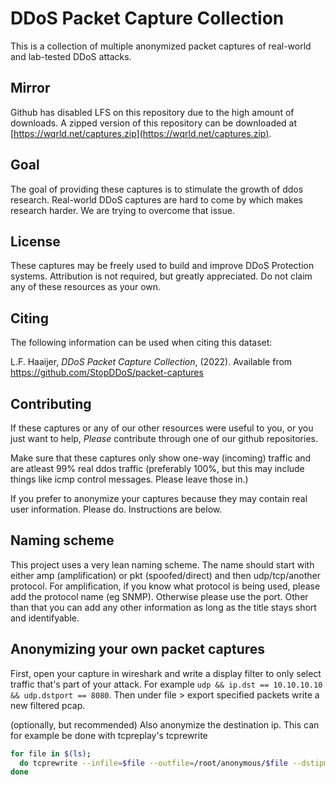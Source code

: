 # DDoS Packet Capture Collection

This is a collection of multiple anonymized packet captures of real-world and lab-tested DDoS attacks.

## Mirror
Github has disabled LFS on this repository due to the high amount of downloads. A zipped version of this repository can be downloaded at [https://wqrld.net/captures.zip](https://wqrld.net/captures.zip).

## Goal
The goal of providing these captures is to stimulate the growth of ddos research. 
Real-world DDoS captures are hard to come by which makes research harder.
We are trying to overcome that issue.


## License
These captures may be freely used to build and improve DDoS Protection systems. 
Attribution is not required, but greatly appreciated. Do not claim any of these resources as your own.

## Citing
The following information can be used when citing this dataset:

L.F. Haaijer, *DDoS Packet Capture Collection*, (2022). Available from https://github.com/StopDDoS/packet-captures


## Contributing
If these captures or any of our other resources were useful to you, or you just want to help, *Please* contribute through one of our github repositories.

Make sure that these captures only show one-way (incoming) traffic and are atleast 99% real ddos traffic 
(preferably 100%, but this may include things like icmp control messages. Please leave those in.)

If you prefer to anonymize your captures because they may contain real user information. Please do. 
Instructions are below.

## Naming scheme
This project uses a very lean naming scheme. The name should start with either amp (amplification) or pkt (spoofed/direct) and then udp/tcp/another protocol. 
For amplification, if you know what protocol is being used, please add the protocol name (eg SNMP). Otherwise please use the port. Other than that you can add any other information as long as the title stays short and identifyable. 


## Anonymizing your own packet captures
First, open your capture in wireshark and write a display filter to only select traffic that's part of your attack.
For example `udp && ip.dst == 10.10.10.10 && udp.dstport == 8080`. Then under file > export specified packets write a new filtered pcap.

(optionally, but recommended) Also anonymize the destination ip. This can for example be done with tcpreplay's tcprewrite
```bash
for file in $(ls);
  do tcprewrite --infile=$file --outfile=/root/anonymous/$file --dstipmap=0.0.0.0/0:10.10.10.10;
done
```
